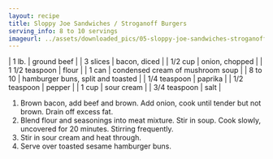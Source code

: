 ```yaml
---
layout: recipe
title: Sloppy Joe Sandwiches / Stroganoff Burgers
serving_info: 8 to 10 servings
imageurl: ../assets/downloaded_pics/05-sloppy-joe-sandwiches-stroganoff-burgers_photo.jpg
---
```

<!-- Ingredients -->

| 1 lb. | ground beef |
| 3 slices | bacon, diced |
| 1/2 cup | onion, chopped |
| 1 1/2 teaspoon | flour |
| 1 can | condensed cream of mushroom soup |
| 8 to 10 | hamburger buns, split and toasted |
| 1/4 teaspoon | paprika |
| 1/2 teaspoon | pepper |
| 1 cup | sour cream |
| 3/4 teaspoon | salt |

<!-- split -->
<!-- Steps -->
1. Brown bacon, add beef and brown. Add onion, cook until tender but not brown. Drain off excess fat.
2. Blend flour and seasonings into meat mixture. Stir in soup. Cook slowly, uncovered for 20 minutes. Stirring frequently.
3. Stir in sour cream and heat through.
4. Serve over toasted sesame hamburger buns. 
